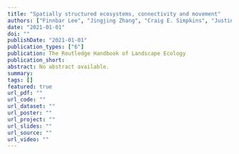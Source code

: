 ```yaml
---
title: "Spatially structured ecosystems, connectivity and movement"
authors: ["Finnbar Lee", "Jingjing Zhang", "Craig E. Simpkins", "Justine A. Becker", "George L.W. Perry"]
date: "2021-01-01"
doi: ""
publishDate: "2021-01-01"
publication_types: ["6"]
publication: The Routledge Handbook of Landscape Ecology
publication_short:
abstract: No abstract available.
summary:
tags: []
featured: true
url_pdf: ""
url_code: ""
url_dataset: ""
url_poster: ""
url_project: ""
url_slides: ""
url_source: ""
url_video: ""
---
```

